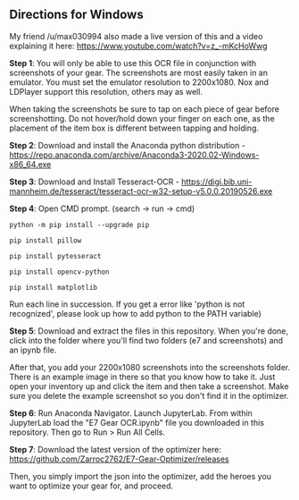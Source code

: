 ## Directions for Windows

My friend /u/max030994 also made a live version of this and a video explaining it here: https://www.youtube.com/watch?v=z_-mKcHoWwg

**Step 1**: You will only be able to use this OCR file in conjunction with screenshots of your gear. The screenshots are most easily taken in an emulator. You must set the emulator resolution to 2200x1080. Nox and LDPlayer support this resolution, others may as well.

When taking the screenshots be sure to tap on each piece of gear before screenshotting. Do not hover/hold down your finger on each one, as the placement of the item box is different between tapping and holding.

**Step 2**: Download and install the Anaconda python distribution - https://repo.anaconda.com/archive/Anaconda3-2020.02-Windows-x86_64.exe

**Step 3**: Download and Install Tesseract-OCR - https://digi.bib.uni-mannheim.de/tesseract/tesseract-ocr-w32-setup-v5.0.0.20190526.exe

**Step 4**: Open CMD prompt. (search -> run -> cmd)

``python -m pip install --upgrade pip``

``pip install pillow``

``pip install pytesseract``

``pip install opencv-python``

``pip install matplotlib``

Run each line in succession. If you get a error like 'python is not recognized', please look up how to add python to the PATH variable)

**Step 5**: Download and extract the files in this repository. When you're done, click into the folder where you'll find two folders (e7 and screenshots) and an ipynb file.

After that, you add your 2200x1080 screenshots into the screenshots folder. There is an example image in there so that you know how to take it. Just open your inventory up and click the item and then take a screenshot. Make sure you delete the example screenshot so you don't find it in the optimizer.

**Step 6**: Run Anaconda Navigator. Launch JupyterLab. From within JupyterLab load the "E7 Gear OCR.ipynb" file you downloaded in this repository. Then go to Run > Run All Cells.

**Step 7**: Download the latest version of the optimizer here: https://github.com/Zarroc2762/E7-Gear-Optimizer/releases

Then, you simply import the json into the optimizer, add the heroes you want to optimize your gear for, and proceed.
